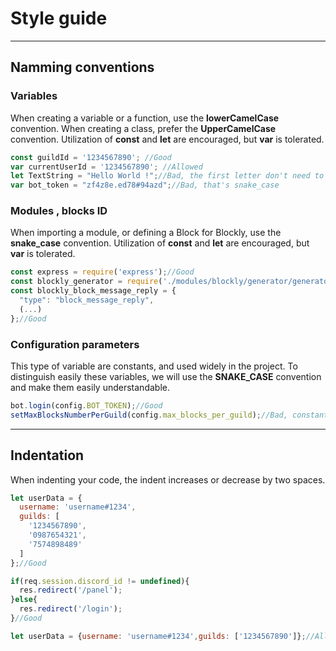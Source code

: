 # Style guide

------------


## Namming conventions

### Variables
When creating a variable or a function, use the **lowerCamelCase** convention. When creating a class, prefer the **UpperCamelCase** convention.
Utilization of **const** and **let** are encouraged, but **var** is tolerated.
```js
const guildId = '1234567890'; //Good
var currentUserId = '1234567890'; //Allowed
let TextString = "Hello World !";//Bad, the first letter don't need to be uppercase
var bot_token = "zf4z8e.ed78#94azd";//Bad, that's snake_case
```

### Modules , blocks ID
When importing a module, or defining a Block for Blockly, use the **snake_case** convention.
Utilization of **const** and **let** are encouraged, but **var** is tolerated.
```js
const express = require('express');//Good
const blockly_generator = require('./modules/blockly/generator/generator.js');//Good
const blockly_block_message_reply = {
  "type": "block_message_reply",
  (...)
};//Good
```

### Configuration parameters
This type of variable are constants, and used widely in the project. To distinguish easily these variables,
we will use the **SNAKE_CASE** convention and make them easily understandable.
```js
bot.login(config.BOT_TOKEN);//Good
setMaxBlocksNumberPerGuild(config.max_blocks_per_guild);//Bad, constant not in uppercase
```

------------


## Indentation
When indenting your code, the indent increases or decrease by two spaces.
```js
let userData = {
  username: 'username#1234',
  guilds: [
    '1234567890',
    '0987654321',
    '7574898489'
  ]
};//Good

if(req.session.discord_id != undefined){
  res.redirect('/panel');
}else{
  res.redirect('/login');
}//Good

let userData = {username: 'username#1234',guilds: ['1234567890']};//Allowed, only few properties
```
